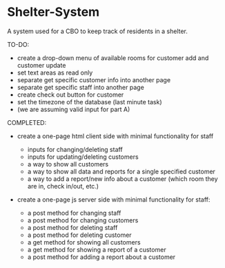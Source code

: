 # Shelter-System
A system used for a CBO to keep track of residents in a shelter.

TO-DO:
- create a drop-down menu of available rooms for customer add and customer update
- set text areas as read only
- separate get specific customer info into another page
- separate get specific staff into another page
- create check out button for customer
- set the timezone of the database (last minute task)
- (we are assuming valid input for part A)



COMPLETED:
- create a one-page html client side with minimal functionality for staff
    - inputs for changing/deleting staff
    - inputs for updating/deleting customers
    - a way to show all customers
    - a way to show all data and reports for a single specified customer 
    - a way to add a report/new info about a customer (which room they are in, check in/out, etc.)

- create a one-page js server side with minimal functionality for staff:
    - a post method for changing staff
    - a post method for changing customers
    - a post method for deleting staff
    - a post method for deleting customer
    - a get method for showing all customers
    - a get method for showing a report of a customer
    - a post method for adding a report about a customer
